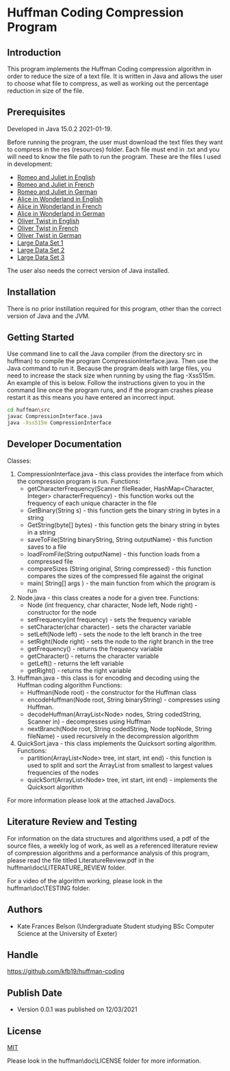   
# Huffman Coding Compression Program

## Introduction

This program implements the Huffman Coding compression algorithm in order to reduce the size of a text file. It is written in Java and allows the user to choose what file to compress, as well as working out the percentage reduction in size of the file. 

## Prerequisites

Developed in Java 15.0.2 2021-01-19. 

Before running the program, the user must download the text files they want to compress in the res (resources) folder. Each file must end in .txt and you will need to know the file path to run the program. These are the files I used in development: 

 - [Romeo and Juliet in English](https://www.gutenberg.org/files/1513/1513-0.txtt)
 - [Romeo and Juliet in French](https://www.gutenberg.org/cache/epub/18143/pg18143.txt) 
 - [Romeo and Juliet in German](https://www.gutenberg.org/cache/epub/6996/pg6996.txt) 
 - [Alice in Wonderland in English](https://www.gutenberg.org/files/11/11-0.txt)
 - [Alice in Wonderland in French](https://www.gutenberg.org/ebooks/55456) 
 - [Alice in Wonderland in German](https://www.gutenberg.org/cache/epub/19778/pg19778.txt)
 - [Oliver Twist in English](https://www.gutenberg.org/files/730/730-0.txt)
 - [Oliver Twist in French](https://www.gutenberg.org/files/61994/61994-0.txt)
 - [Oliver Twist in German](https://www.gutenberg.org/ebooks/56586)
 - [Large Data Set 1](http://pizzachili.dcc.uchile.cl/repcorpus/artificial/fib41.7z)
 - [Large Data Set 2](http://pizzachili.dcc.uchile.cl/repcorpus/pseudo-real/dna.001.1.7z)
 - [Large Data Set 3](http://pizzachili.dcc.uchile.cl/repcorpus/real/cere.7z)

The user also needs the correct version of Java installed. 

## Installation

There is no prior instillation required for this program, other than the correct version of Java and the JVM. 

## Getting Started 

Use command line to call the Java compiler (from the directory src in huffman) to compile the program CompressionInterface.java. Then use the Java command to run it. Because the program deals with large files, you need to increase the stack size when running by using the flag -Xss515m. An example of this is below. Follow the instructions given to you in the command line once the program runs, and if the program crashes please restart it as this means you have entered an incorrect input. 

```bash
cd huffman\src
javac CompressionInterface.java
java -Xss515m CompressionInterface
```

## Developer Documentation
Classes: 
1. CompressionInterface.java - this class provides the interface from which the compression program is run. 
	Functions: 
	- getCharacterFrequency(Scanner  fileReader, HashMap<Character, Integer> characterFrequency) - this function works out the frequency of each unique character in the file 
	- GetBinary(String  s) - this function gets the binary string in bytes in a string
	- GetString(byte[] bytes) - this function gets the binary string in bytes in a string
	- saveToFile(String  binaryString, String  outputName) - this function saves to a file 
	- loadFromFile(String  outputName) - this function loads from a compressed file
	- compareSizes (String  original, String  compressed) - this function compares the sizes of the compressed file against the original 
	- main( String[] args ) - the main function from which the program is run 
2. Node.java - this class creates a node for a given tree. 
      Functions:
	- Node (int  frequency, char  character, Node  left, Node  right) - constructor for the node 
	- setFrequency(int  frequency) - sets the frequency variable 
	- setCharacter(char  character) - sets the character variable 
	- setLeft(Node  left) - sets the node to the left branch in the tree 
	- setRight(Node  right) - sets the node to the right branch in the tree 
	- getFrequency() - returns the frequency variable 
	- getCharacter() - returns the character variable 
	- getLeft() - returns the left variable
	- getRight() - returns the right variable 
3. Huffman.java - this class is for encoding and decoding using the Huffman coding algorithm 
	Functions:
	- Huffman(Node  root) - the constructor for the Huffman class 
	- encodeHuffman(Node  root, String  binaryString) - compresses using Huffman. 
	- decodeHuffman(ArrayList$<$Node$>$ nodes, String  codedString, Scanner  in) - decompresses using Huffman 
	- nextBranch(Node  root, String  codedString, Node  topNode, String  fileName) - used recursively in the decompression algorithm 
4.  QuickSort.java - this class implements the Quicksort sorting algorithm. 
	Functions:
	- partition(ArrayList$<$Node$>$ tree, int  start, int  end) - this function is used to split and sort the ArrayList from smallest to largest values frequencies of the nodes
	- quickSort(ArrayList$<$Node$>$ tree, int  start, int  end) - implements the Quicksort algorithm 

For more information please look at the attached JavaDocs. 

## Literature Review and Testing

For information on the data structures and algorithms used, a pdf of the source files, a weekly log of work, as well as a referenced literature review of compression algorithms and a performance analysis of this program, please read the file titled LiteratureReview.pdf in the huffman\doc\LITERATURE_REVIEW folder. 

For a video of the algorithm working, please look in the huffman\doc\TESTING folder. 

## Authors 

- Kate Frances Belson (Undergraduate Student studying BSc Computer Science at the University of Exeter)

## Handle

https://github.com/kfb19/huffman-coding

## Publish Date 

- Version 0.0.1 was published on 12/03/2021

## License
[MIT](https://choosealicense.com/licenses/mit/)

Please look in the huffman\doc\LICENSE folder for more information. 
